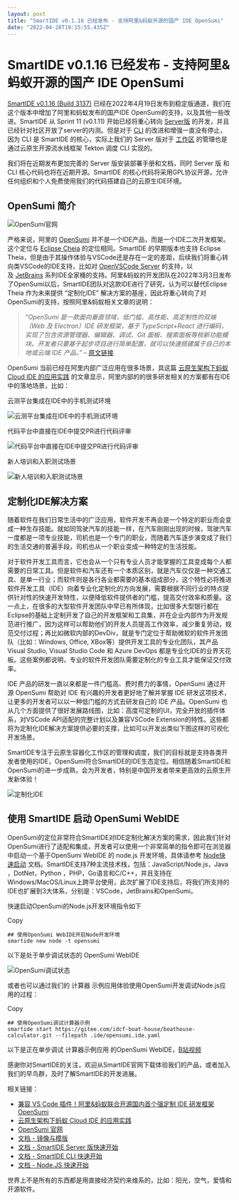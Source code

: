 ```yaml
---
layout: post
title: "SmartIDE v0.1.16 已经发布 - 支持阿里&蚂蚁开源的国产 IDE OpenSumi"
date: "2022-04-28T19:15:55.435Z"
---
```

SmartIDE v0.1.16 已经发布 - 支持阿里&蚂蚁开源的国产 IDE OpenSumi
=================================================

[SmartIDE v0.1.16 (Build 3137)](https://smartide.cn/zh/docs/install/) 已经在2022年4月19日发布到稳定版通道，我们在这个版本中增加了阿里和蚂蚁发布的国产IDE OpenSumi的支持，以及其他一些改进。SmartIDE 从 Sprint 11 (v0.1.11) 开始已经将重心转向 [Server版](https://smartide.cn/zh/docs/quickstart/server/) 的开发，并且已经针对社区开放了server的内测。但是对于 [CLI](https://smartide.cn/zh/docs/quickstart/cli/) 的改进和增强一直没有停止，因为 CLI 是 SmartIDE 的核心，实际上我们的 Server 版对于 [工作区](https://smartide.cn/zh/docs/overview/workspace/) 的管理也是通过云原生开源流水线框架 Tekton 调度 CLI 实现的。

我们将在近期发布更加完善的 Server 版安装部署手册和文档，同时 Server 版 和 CLI 核心代码也将在近期开源。SmartIDE 的核心代码将采用GPL协议开源，允许任何组织和个人免费使用我们的代码搭建自己的云原生IDE环境。

OpenSumi 简介
-----------

![OpenSumi官网](https://smartide.cn/zh/blog/2022-0419-sprint16/images/opensumi000.png)

严格来说，阿里的 [OpenSumi](https://opensumi.com/) 并不是一个IDE产品，而是一个IDE二次开发框架。这个定位与 [Eclipse Cheia](https://theia-ide.org/) 的定位相同。SmartIDE 的早期版本也支持 Eclipse Theia，但是由于其操作体验与VSCode还是存在一定的差距，后续我们将重心转向类VSCode的IDE支持，比如对 [OpenVSCode Server](https://github.com/gitpod-io/openvscode-server) 的支持，以及 [JetBrains](https://www.jetbrains.com/) 系列IDE全家桶的支持。阿里&蚂蚁的开发团队在2022年3月3日发布了OpenSumi以后，SmartIDE团队对这款IDE进行了研究，认为可以替代Eclipse Theia 作为未来提供 “定制化IDE” 解决方案的基座，因此将重心转向了对 OpenSumi的支持，按照阿里&蚂蚁相关文章的说明：

> _“OpenSumi 是一款面向垂直领域，低门槛、高性能、高定制性的双端（Web 及 Electron）IDE 研发框架，基于 TypeScript+React 进行编码，实现了包含资源管理器、编辑器、调试、Git 面板、搜索⾯板等核新功能模块。开发者只要基于起步项目进行简单配置，就可以快速搭建属于自己的本地或云端 IDE 产品。”_ – [原文链接](https://mp.weixin.qq.com/s/wVXCOO8WloKs-LWERA2_vA)

OpenSumi 当前已经在阿里内部广泛应用在很多场景，具这篇 [云原生架构下蚂蚁 Cloud IDE 的应用实践](https://mp.weixin.qq.com/s?__biz=Mzg2OTYyODU0NQ==&mid=2247485177&idx=1&sn=90b4ccca12fe250d9ac4e86660ccd95f&scene=21#wechat_redirect) 的文章显示，阿里内部的的很多研发相关的方案都有在IDE中的落地场景，比如：

云测平台集成在IDE中的手机测试环境

![云测平台集成在IDE中的手机测试环境](https://smartide.cn/zh/blog/2022-0419-sprint16/images/opensumi-640.gif)

代码平台中直接在IDE中提交PR进行代码评审

![代码平台中直接在IDE中提交PR进行代码评审](https://smartide.cn/zh/blog/2022-0419-sprint16/images/opensumi-641.gif)

新人培训和入职测试场景

![新人培训和入职测试场景](https://smartide.cn/zh/blog/2022-0419-sprint16/images/opensumi-642.png)

定制化IDE解决方案
----------

随着软件在我们日常生活中的广泛应用，软件开发不再会是一个特定的职业而会变成一种生存技能。就如同驾驶汽车的技能一样，在汽车刚刚出现的时候，驾驶汽车一度都是一项专业技能，司机也是一个专门的职业，而随着汽车逐步演变成了我们的生活交通的普遍手段，司机也从一个职业变成一种特定的生活技能。

对于软件开发工具而言，它也会从一个只有专业人员才能掌握的工具变成每个人都需要的日常工具。但是软件和汽车还有一个本质区别，就是汽车仅仅是一种交通工具、是单一行业；而软件则是各行各业都需要的基本组成部分，这个特性必将推进软件开发工具（IDE）向着专业化定制化的方向发展，需要根据不同行业的特点提供针对性的快速开发特性，以便降低软件提供者的门槛，提高交付效率和质量。这一点上，在很多的大型软件开发团队中早已有所体现，比如很多大型银行都在Eclipse的基础上定制开发了自己的开发框架和工具集，并在企业内部作为开发规范进行推广，因为这样可以帮助他们的开发人员提高工作效率，减少重复劳动，规范交付过程；再比如微软内部的DevDiv，就是专门定位于帮助微软的软件开发团队（比如：Windows, Office, XBox等）提供开发工具的专业化团队，其产品Visual Studio, Visual Studio Code 和 Azure DevOps 都是专业化IDE的业界天花板。这些案例都说明，专业的软件开发团队需要定制化的专业工具才能保证交付效率。

IDE 产品的研发一直以来都是一件门槛高、费时费力的事情，OpenSumi 通过开源 OpenSumi 帮助对 IDE 有兴趣的开发者更好地了解并掌握 IDE 研发这项技术，让更多的开发者可以以一种低门槛的方式去研发自己的 IDE 产品。OpenSumi 也从几个方面提供了很好发展路线图，比如：高度可定制的UI，完全开放的插件体系，对VSCode API适配的完整计划以及兼容VSCode Extension的特性。这些都将为定制化IDE解决方案提供必要的支撑，比如可以开发出类似下图这样的可视化开发场景。

SmartIDE专注于云原生容器化工作区的管理和调度，我们的目标就是支持各类开发者使用的IDE，OpenSumi符合SmartIDE的IDE生态定位。相信随着SmartIDE和OpenSumi的进一步成熟，会为开发者，特别是中国开发者带来更高效的云原生开发新体验！

![定制化IDE](https://smartide.cn/zh/blog/2022-0419-sprint16/images/theia-001.gif)

使用 SmartIDE 启动 OpenSumi WebIDE
------------------------------

OpenSumi的定位非常符合SmartIDE对IDE定制化解决方案的需求，因此我们针对OpenSumi进行了适配和集成，开发者可以使用一个非常简单的指令即可在浏览器中启动一个基于OpenSumi WebIDE 的 node.js 开发环境，具体请参考 [Node快速启动](https://smartide.cn/zh/docs/quickstart/node/#opensumi) 文档。SmartIDE支持7种主流技术栈，包括：JavaScript/Node.js，Java ，DotNet，Python ，PHP，Go语言和C/C++，并且支持在Windows/MacOS/Linux上跨平台使用，此次扩展了IDE支持后，将我们所支持的IDE也扩展到3大体系，分别是：VSCode，JetBrains和OpenSumi。

快速启动OpenSumi的Node.js开发环境指令如下

Copy

    ## 使用OpenSumi WebIDE开启Node开发环境
    smartide new node -t opensumi
    

以下是处于单步调试状态的 OpenSumi WebIDE

![OpenSumi调试状态](https://smartide.cn/zh/blog/2022-0419-sprint16/images/opensumi001.png)

或者也可以通过我们的 计算器 示例应用体验使用OpenSumi开发调试Node.js应用的过程：

Copy

    ## 使用OpenSumi调试计算器示例
    smartide start https://gitee.com/idcf-boat-house/boathouse-calculator.git --filepath .ide/opensumi.ide.yaml
    

以下是正在单步调试 计算器示例应用 的OpenSumi WebIDE，[B站视频](https://www.bilibili.com/video/bv14Y4y187hC)

感谢你对SmartIDE的关注，欢迎从SmartIDE官网下载体验我们的产品，或者加入我们的早鸟群，及时了解SmartIDE的开发进展。

相关链接：

*   [兼容 VS Code 插件！阿里&蚂蚁联合开源国内首个强定制 IDE 研发框架 OpenSumi](https://mp.weixin.qq.com/s/wVXCOO8WloKs-LWERA2_vA)
*   [云原生架构下蚂蚁 Cloud IDE 的应用实践](https://mp.weixin.qq.com/s?__biz=Mzg2OTYyODU0NQ==&mid=2247485177&idx=1&sn=90b4ccca12fe250d9ac4e86660ccd95f&scene=21#wechat_redirect)
*   [OpenSumi 官网](https://opensumi.com/)
*   [文档 - 镜像与模版](https://smartide.cn/zh/docs/templates/)
*   [文档 - SmartIDE Server 版快速开始](https://smartide.cn/zh/docs/quickstart/server/)
*   [文档 - SmartIDE CLI 快速开始](https://smartide.cn/zh/docs/quickstart/cli/)
*   [文档 - Node.JS 快速开始](https://smartide.cn/zh/docs/quickstart/node/#opensumi)

世界上不是所有的东西都是用直接经济契约来维系的，比如：阳光，空气，爱情和开源软件。